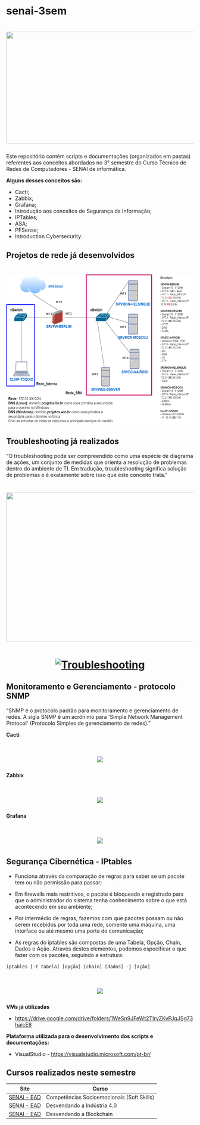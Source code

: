 # senai-3sem

<h1>
    <h1 align="center">
    <img src="https://computerworld.com.br/wp-content/uploads/2020/10/Gastos-com-infraestrutura-de-data-center-devem-crescer-em-2021.jpg" height="300" width="800">
</h1>

Este repositório contém scripts e documentações (organizados em pastas) referentes aos conceitos abordados no 3° semestre do Curso Técnico de Redes de Computadores - SENAI de informática.

**Alguns desses conceitos são:**

* Cacti;
* Zabbix;
* Grafana;
* Introdução aos conceitos de Segurança da Informação;
* IPTables;
* ASA;
* PFSense;
* Introduction Cybersecurity.

## Projetos de rede já desenvolvidos

<h1>
    <h1 align="center">
    <img src="https://github.com/Lcmc23/senai-3sem/blob/main/Sprint%20B/Aula%2016/CENARIO%20DE%20MONITORAMENTO.png" height="400" width="800">
</h1>
    
## Troubleshooting já realizados
    
“O troubleshooting pode ser compreendido como uma espécie de diagrama de ações, um conjunto de medidas que orienta a resolução de problemas dentro do ambiente de TI. Em tradução, troubleshooting significa solução de problemas e é exatamente sobre isso que este conceito trata.”
    
<h1>
    <h1 align="center">
    <img src="https://i.ibb.co/6bwGtMk/AULA-8-CENARIO-TROUBLESHOOTING-WINDOWS-A.png" height="400" width="800">
</h1>  
    
<h1>
    <h1 align="center">
    <a href="https://ibb.co/ds9sGNX"><img src="https://i.ibb.co/8n3n6yG/Troubleshooting.png" alt="Troubleshooting" border="0"></a>
</h1>  

## Monitoramento e Gerenciamento - protocolo SNMP
    
“SNMP é o protocolo padrão para monitoramento e gerenciamento de redes. A sigla SNMP é um acrônimo para 'Simple Network Management Protocol' (Protocolo Simples de gerenciamento de redes).”
    
**Cacti**
    
<h1>
    <h1 align="center">
    <img src="https://i.ibb.co/hKsK29q/Cacti.png">
</h1>
    
**Zabbix**
    
<h1>
    <h1 align="center">
    <img src="https://i.ibb.co/v1qZNtH/Zabbix.png">
</h1>
    
**Grafana**
    
<h1>
    <h1 align="center">
    <img src="https://i.ibb.co/9tmpZZL/Grafana.png">
</h1> 
    
## Segurança Cibernética - IPtables
    
* Funciona através da comparação de regras para saber se um pacote tem ou não permissão para passar;

* Em firewalls mais restritivos, o pacote é bloqueado e registrado para que o administrador do sistema tenha conhecimento sobre o que está acontecendo em seu ambiente;
    
* Por intermédio de regras, fazemos com que pacotes possam ou não serem recebidos por toda uma rede, somente uma máquina, uma interface ou até mesmo uma porta de comunicação;

* As regras do iptables são compostas de uma Tabela, Opção, Chain, Dados e Ação. Através destes elementos, podemos especificar o que fazer com os pacotes, seguindo a estrutura:

```
iptables [-t tabela] [opção] [chain] [dados] -j [ação]
```
    
<h1>
    <h1 align="center">
    <img src="https://miro.medium.com/max/1000/1*OIoNQkH4RTSm-eY2lUMBcQ.jpeg">
</h1> 
    
**VMs já utilizadas**
    
* https://drive.google.com/drive/folders/1WeSn9JFeWt2TIryZKvPJqJSg73haicE8

**Plataforma utilizada para o desenvolvimento dos scripts e documentações:**

* VisualStudio - https://visualstudio.microsoft.com/pt-br/
    
## Cursos realizados neste semestre

Site | Curso
---- | -----
[SENAI - EAD](https://ead.sp.senai.br/) | Competências Socioemocionais (Soft Skills)
[SENAI - EAD](https://ead.sp.senai.br/) | Desvendando a Indústria 4.0
[SENAI - EAD](https://ead.sp.senai.br/) | Desvendando a Blockchain
   
